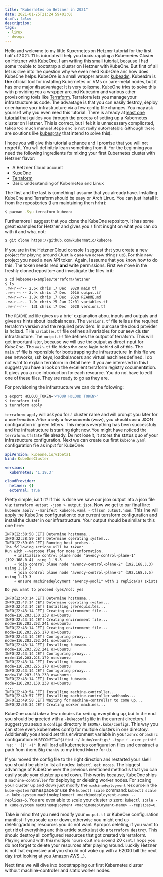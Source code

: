 ```yaml
---
title: "Kubernetes on Hetzner in 2021"
date: 2021-01-25T21:24:59+01:00
draft: false
description:
tags:
 - linux
 - devops
---
```


Hello and welcome to my little Kubernetes on Hetzner tutorial for the first half of 2021.
This tutorial will help you bootstrapping a Kubernetes Cluster on Hetzner with [KubeOne](https://github.com/kubermatic/kubeone).
I am writing this small tutorial, because I had some trouble to bootstrap a cluster on Hetzner with KubeOne.
But first of all let us dive into the question why we even need KubeOne and how does KubeOne helps.
KubeOne is a small wrapper around [kubeadm](https://kubernetes.io/docs/setup/production-environment/tools/kubeadm/create-cluster-kubeadm/).
Kubeadm is **the** official tool for installing Kubernetes on VMs or bare-metal nodes, but it has one major disadvantage: It is very toilsome.
KubeOne tries to solve this with providing you a wrapper around Kubeadm and various other provisioning tools like [Terraform](https://www.terraform.io/).
Terraform lets you manage your infrastructure as code. The advantage is that you can easily destroy, deploy or enhance your infrastructure
via a few config file changes. You may ask yourself why you even need this tutorial. There is already at [least one tutorial](https://community.hetzner.com/tutorials/install-kubernetes-cluster) that guides you through the process of setting up a Kubernetes cluster on Hetzner. This is correct, but I felt it is unnecessary complicated,
takes too much manual steps and is not really automatable (although there are solutions like [kubespray](https://github.com/kubernetes-sigs/kubespray) that intend to solve this).

I hope you will give this tutorial a chance and I promise that you will not regret it. You will definitely learn something from it.
For the beginning you need the following ingredients for mixing your first Kubernetes cluster with Hetzner flavor:

* A Hetzner Cloud account
* [KubeOne](https://github.com/kubermatic/kubeone)
* [Terraform](https://www.terraform.io/)
* Basic understanding of Kubernetes and Linux

The first and the last is something I assume that you already have. Installing KubeOne and Terraform should be easy on Arch Linux.
You can just install it from the repositories (I am maintaining them hrhr):

```bash
$ pacman -Syu terraform kubeone
```

Furthermore I suggest that you clone the KubeOne repository. It has some great examples for Hetzner and gives you a first insight on what you can do
with it and what not:

```bash
$ git clone https://github.com/kubermatic/kubeone
```

If you are in the Hetzner Cloud console I suggest that you create a new project for playing around (Just in case we screw things up).
For this new project you need a new API token. Again, I assume that you know how to do this. The token needs read **and** write permissions.
First we move in the freshly cloned repository and investigate the files in it:

```bash
$ cd kubeone/examples/terraform/hetzner
$ ls
.rw-r--r-- 2.6k chris 17 Dec  2020 main.tf
.rw-r--r-- 2.4k chris 17 Dec  2020 output.tf
.rw-r--r-- 1.8k chris 17 Dec  2020 README.md
.rw-r--r-- 1.9k chris 25 Jan 22:01 variables.tf
.rw-r--r--  131 chris 17 Dec  2020 versions.tf
```

The `README.md` file gives us a brief explanation about inputs and outputs and gives us hints about loadbalancers.
The `versions.tf` file tells us the required terraform version and the required providers. In our case the cloud provider is hcloud.
THe `variables.tf` file defines all variables for our new cluster infrastructure.
The `output.tf` file defines the output of terraform. This will get important later, because we will use the output as direct input
for KubeOne. The `main.tf` file hides the core logic behind all of this. The `main.tf` file is reponsible for bootstrapping the infrastructure.
In this file we see networks, ssh keys, loadbalancers and virtual machines defined. I do not want to explain terraform in detail here.
If you are interested in this I suggest you have a look on the excellent terraform registry documentation. It gives you a nice introduction
for each resource. You do not have to edit one of these files. They are ready to go as they are.

For provisioning the infrastructure we can do the following:
```bash
$ export HCLOUD_TOKEN="<YOUR HCLOUD TOKEN>"
$ terraform init
$ terraform apply
```

`terraform apply` will ask you for a cluster name and will prompt you later for a confirmation. After a only a few seconds (wow),
you should see a JSON configuration in green letters. This means everything has been successfuly and the infrastructure is
starting right now. You might have noticed the `terraform.tfstate` file already.
Do not lose it, it stores the status quo of your infrastructure configuration. Next we can create our first `kubeone.yaml` configuration
file as input for KubeOne:

```yaml
apiVersion: kubeone.io/v1beta1
kind: KubeOneCluster

versions:
  kubernetes: '1.19.3'

cloudProvider:
  hetzner: {}
  external: true
```

Pretty simple, isn't it? If this is done we save our json output into a json file via: `terraform output -json > output.json`.
Now we get to our final line: `kubeone apply --manifest kubeone.yaml --tfjson output.json`. This line will apply the 
KubeOne configuration to our current terraform configuration and install the cluster in our infrastructure.
Your output should be similar to this one here:
```log
INFO[22:38:58 CET] Determine hostname...
INFO[22:38:59 CET] Determine operating system...
INFO[22:39:00 CET] Running host probes...
The following actions will be taken:
Run with --verbose flag for more information.
	+ initialize control plane node "avency-control-plane-1" (192.168.0.4) using 1.19.3
	+ join control plane node "avency-control-plane-2" (192.168.0.3) using 1.19.3
	+ join control plane node "avency-control-plane-3" (192.168.0.5) using 1.19.3
	+ ensure machinedeployment "avency-pool1" with 1 replica(s) exists

Do you want to proceed (yes/no): yes

INFO[22:43:14 CET] Determine hostname...
INFO[22:43:14 CET] Determine operating system...
INFO[22:43:14 CET] Installing prerequisites...
INFO[22:43:14 CET] Creating environment file...                  node=116.203.150.238 os=ubuntu
INFO[22:43:14 CET] Creating environment file...                  node=116.203.202.241 os=ubuntu
INFO[22:43:14 CET] Creating environment file...                  node=116.203.225.170 os=ubuntu
INFO[22:43:14 CET] Configuring proxy...                          node=116.203.202.241 os=ubuntu
INFO[22:43:14 CET] Installing kubeadm...                         node=116.203.202.241 os=ubuntu
INFO[22:43:14 CET] Configuring proxy...                          node=116.203.225.170 os=ubuntu
INFO[22:43:14 CET] Installing kubeadm...                         node=116.203.225.170 os=ubuntu
INFO[22:43:14 CET] Configuring proxy...                          node=116.203.150.238 os=ubuntu
INFO[22:43:14 CET] Installing kubeadm...                         node=116.203.150.238 os=ubuntu
....
INFO[22:49:54 CET] Installing machine-controller...
INFO[22:49:57 CET] Installing machine-controller webhooks...
INFO[22:49:58 CET] Waiting for machine-controller to come up...
INFO[22:50:34 CET] Creating worker machines...
```
KubeOne could take a few minutes for setting everything up, but in the end you should be greeted with a `-kubeconfig` file
in the current directory. I suggest you setup a `configs` directory in `$HOME/.kube/configs`. This way you can store
every kubernetes config for multiple clusters in one directory. Additionally you should set this environment variable
in your `zshrc` or `bashrc` configuration: `KUBECONFIG="$(find ~/.kube/configs/ -type f -exec printf '%s:' '{}' +)"`.
It will load all kubernetes configuration files and construct a path from them. Big thanks to my friend Morre for tip.

If you moved the config file to the right direction and restarted your shell you should be able to list all nodes: `kubectl get nodes`.
The biggest advantage of KubeOne over the previous mentioned method is that you can easily scale your cluster up and down.
This works because, KubeOne ships a `machine-controller` for deploying or deleting worker nodes.
For scaling your cluster up and down just modify the `machinedeployment` resource in the `kube-system` namespace or
use the `kubectl scale` command: `kubectl scale -n kube-system machinedeployment <machinedeployment-name> --replicas=5`.
You are even able to scale your cluster to zero: `kubectl scale -n kube-system machinedeployment <machinedeployment-name> --replicas=0`.

Take in mind that you need modify your `output.tf` or KubeOne configuration manifest if you scale up or down, otherwise you might end up
deleting/adding resources you do not want. Apropos deleting, if you want to get rid of everything and this article sucks just do a `terraform destroy`.
This should destroy all configured resources that got created via terraform. Playing around with this multiple hours cost me around 20 cent.
I hope you do not forget to delete your resources after playing around. Luckily Hetzner is not that expensive and you should not wake up with a €2000 bill
the next day (not looking at you Amazon AWS...).

Next time we will dive into bootstrapping our first Kubernetes cluster without machine-controller and static worker nodes.
